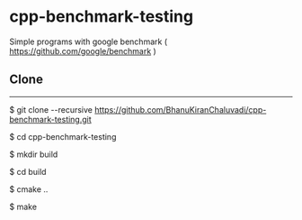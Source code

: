 # cpp-benchmark-testing
Simple programs with google benchmark ( https://github.com/google/benchmark )

## Clone
---
$ git clone --recursive https://github.com/BhanuKiranChaluvadi/cpp-benchmark-testing.git

$ cd cpp-benchmark-testing

$ mkdir build

$ cd build

$ cmake ..

$ make



